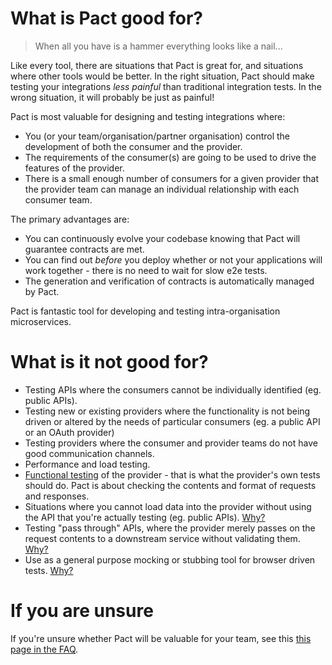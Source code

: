 # What is Pact good for?

> When all you have is a hammer everything looks like a nail...

Like every tool, there are situations that Pact is great for, and situations where other tools would be better.
In the right situation, Pact should make testing your integrations _less painful_ than traditional integration tests.
In the wrong situation, it will probably be just as painful!

Pact is most valuable for designing and testing integrations where:

* You (or your team/organisation/partner organisation) control the development of both the consumer and the provider.
* The requirements of the consumer(s) are going to be used to drive the features of the provider.
* There is a small enough number of consumers for a given provider that the provider team can manage an individual relationship with each consumer team.

The primary advantages are:

* You can continuously evolve your codebase knowing that Pact will guarantee contracts are met.
* You can find out _before_ you deploy whether or not your applications will work together - there is no need to wait for slow e2e tests.
* The generation and verification of contracts is automatically managed by Pact.

Pact is fantastic tool for developing and testing intra-organisation microservices.

# What is it not good for?

* Testing APIs where the consumers cannot be individually identified (eg. public APIs).
* Testing new or existing providers where the functionality is not being driven or altered by the needs of particular consumers (eg. a public API or an OAuth provider)
* Testing providers where the consumer and provider teams do not have good communication channels.
* Performance and load testing.
* [Functional testing][functional-testing] of the provider - that is what the provider's own tests should do. Pact is about checking the contents and format of requests and responses.
* Situations where you cannot load data into the provider without using the API that you're actually testing (eg. public APIs). [Why?][pact-public-apis]
* Testing "pass through" APIs, where the provider merely passes on the request contents to a downstream service without validating them. [Why?][pass-through-apis]
* Use as a general purpose mocking or stubbing tool for browser driven tests. [Why?][isolated-tests]

[pact-public-apis]: https://github.com/pact-foundation/pact-ruby/wiki/Why-Pact-may-not-be-the-best-tool-for-testing-public-APIs
[pass-through-apis]: https://github.com/pact-foundation/pact-ruby/wiki/Why-Pact-may-not-be-the-best-tool-for-testing-pass-through-APIs
[functional-testing]: /best_practices/contract_tests_not_functional_tests.md
[isolated-tests]: /best_practices/consumer.md

# If you are unsure

If you're unsure whether Pact will be valuable for your team, see this [this page in the FAQ](/faq/convinceme.html).
